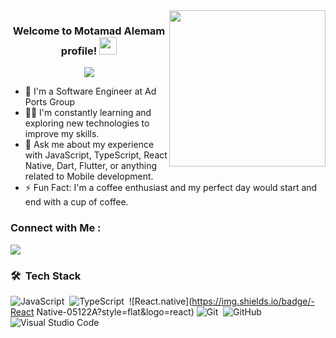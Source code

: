 
<img width="250" align="right" src="https://c.tenor.com/_DOBjnGspYAAAAAM/code-coding.gif">

<h3 align="center">
  Welcome to Motamad Alemam profile!
  <img src="https://media.giphy.com/media/hvRJCLFzcasrR4ia7z/giphy.gif" width="28">
</h3>

<!-- Typing SVG by DenverCoder1 - https://github.com/DenverCoder1/readme-typing-svg -->
<p align="center">
  <a href="https://github.com/DenverCoder1/readme-typing-svg"><img src="https://readme-typing-svg.herokuapp.com/?lines=Full-stack%20Mobile%20developer;Always%20learning%20new%20things&font=Fira%20Code&center=true&width=440&height=45&color=f75c7e&vCenter=true&size=22"></a>
</p> 

- 🏢 I'm a Software Engineer at Ad Ports Group
- 👨‍💻 I'm constantly learning and exploring new technologies to improve my skills.
- 💬 Ask me about my experience with JavaScript, TypeScript, React Native, Dart, Flutter, or anything related to Mobile development.
- ⚡ Fun Fact: I'm a coffee enthusiast and my perfect day would start and end with a cup of coffee.
<!-- - 👨‍💻 Check out my portfolio at https:// to see some of the projects I've worked on. -->


### Connect with Me :

<a href="https://www.linkedin.com/in/motammad-ahmed-elimam-b71a45177/" target="_blank"><img src="https://img.shields.io/badge/-Motamad%20Alemam-0077B5?style=for-the-badge&logo=Linkedin&logoColor=white"/></a>
### 🛠 &nbsp;Tech Stack
![JavaScript](https://img.shields.io/badge/-JavaScript-05122A?style=flat&logo=javascript)&nbsp;
![TypeScript](https://img.shields.io/badge/-TypeScript-05122A?style=flat&logo=Typescript)&nbsp;
![React.native](https://img.shields.io/badge/-React Native-05122A?style=flat&logo=react)
![Git](https://img.shields.io/badge/-Git-05122A?style=flat&logo=git)&nbsp;
![GitHub](https://img.shields.io/badge/-GitHub-05122A?style=flat&logo=github)&nbsp;
![Visual Studio Code](https://img.shields.io/badge/-Visual%20Studio%20Code-05122A?style=flat&logo=visual-studio-code&logoColor=007ACC)&nbsp;
